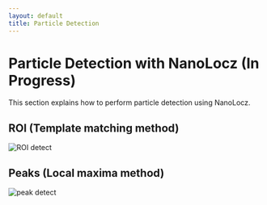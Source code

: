 ```yaml
---
layout: default
title: Particle Detection
---
```


# Particle Detection with NanoLocz (In Progress)

This section explains how to perform particle detection using NanoLocz.

## ROI (Template matching method)
![ROI detect](https://github.com/George-R-Heath/NanoLocz/assets/90329395/ab594b69-2f8e-4e80-886d-1753d8cb570d)

## Peaks (Local maxima method)

![peak detect](https://github.com/George-R-Heath/NanoLocz/assets/90329395/f74a874d-15a6-4e2e-8b1a-83c5739c3aa4)
